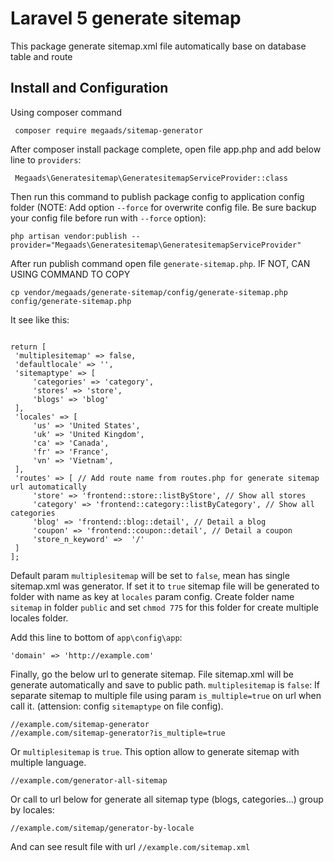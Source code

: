 # Laravel 5 generate sitemap
   This package generate sitemap.xml file automatically base on database table and route
## Install and Configuration
   Using composer command
   ```
    composer require megaads/sitemap-generator
```
   After composer install package complete, open file app.php and add below line to `providers`: 
   ```
    Megaads\Generatesitemap\GeneratesitemapServiceProvider::class
   ```
   Then run this command to publish package config to application config folder (NOTE: Add option `--force` for overwrite config file. Be sure backup your config file before run with `--force` option): 
   
   ```
   php artisan vendor:publish --provider="Megaads\Generatesitemap\GeneratesitemapServiceProvider"
   
  ```
   After run publish command open file ``generate-sitemap.php``. IF NOT, CAN USING COMMAND TO COPY 
   ```
   cp vendor/megaads/generate-sitemap/config/generate-sitemap.php config/generate-sitemap.php
   ```
   
   It see like this: 
   
   ```
  
return [
    'multiplesitemap' => false,
    'defaultlocale' => '',
    'sitemaptype' => [
        'categories' => 'category', 
        'stores' => 'store', 
        'blogs' => 'blog'
    ],
    'locales' => [
        'us' => 'United States',
        'uk' => 'United Kingdom',
        'ca' => 'Canada',
        'fr' => 'France',
        'vn' => 'Vietnam',
    ],
    'routes' => [ // Add route name from routes.php for generate sitemap url automatically
        'store' => 'frontend::store::listByStore', // Show all stores
        'category' => 'frontend::category::listByCategory', // Show all categories
        'blog' => 'frontend::blog::detail', // Detail a blog
        'coupon' => 'frontend::coupon::detail', // Detail a coupon
        'store_n_keyword' =>  '/'
    ]
];
  
```
   
   Default param ``multiplesitemap`` will be set to `false`, mean has single sitemap.xml was generator. If set it to `true`
   sitemap file will be generated to folder with name as key at ``locales`` param config. Create folder name `sitemap` in folder `public` and 
   set `chmod 775` for this folder for create multiple locales folder.
   
   Add this line to bottom of `app\config\app`: 
   ```
   'domain' => 'http://example.com'
   ```
   
   Finally, go the below url to generate sitemap. File sitemap.xml will be generate automatically and save to public path.
   ``multiplesitemap`` is `false`: 
   If separate sitemap to multiple file using param ``is_multiple=true`` on url when call it. (attension: config ``sitemaptype`` on file config).
   ```
   //example.com/sitemap-generator
   //example.com/sitemap-generator?is_multiple=true
   ```
   Or ``multiplesitemap`` is `true`. This option allow to generate sitemap with multiple language.
   ```
   //example.com/generator-all-sitemap
   ```
   Or call to url below for generate all sitemap type (blogs, categories...) group by locales:
   ```
   //example.com/sitemap/generator-by-locale
   ```
   And can see result file with url `//example.com/sitemap.xml`
   
